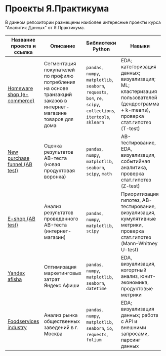 # Проекты Я.Практикума

В данном репозитории размещены наиболее интересные проекты курса "Аналитик Данных" от Я.Практикума.

| Название проекта и ссылка  | Описание  | Библиотеки Python | Навыки |
|---|---|---|---|
|[Homeware shop (e-commerce)](https://github.com/mariasig6057/ya.praktikum_projects/blob/main/homeware_shop(e-commerce).ipynb)|Cегментация покупателей по профилю потребления на основе транзакций заказов в интернет-магазине товаров для дома|`pandas`, `numpy`, `matplotlib`, `seaborn`,  `requests`, `bs4`, `re`, `scipy`, `collections`, `itertools`, `sklearn`|EDA; категоризация данных; визуализация; ML; кластеризация пользователей (дендрограмма + k-means), проверка стат.гипотез (T-test)|
|[New purchase funnel (AB test)](https://github.com/mariasig6057/ya.praktikum_projects/blob/main/new_purchase_funnel(AB_test).ipynb) |Оценка результатов AB-теста (новая продуктовая воронка)| `pandas`, `numpy`, `matplotlib`, `seaborn`, `scipy`, `math`|AB-тестирование, EDA, визуализация, событийная аналитика, проверка стат.гипотез (Z-test)|
|[E-shop (AB test)](https://github.com/mariasig6057/ya.praktikum_projects/blob/main/e-shop(AB_test).ipynb) |Анализ результатов проведенного AB-теста (интернет-магазин)| `pandas`, `numpy`, `matplotlib`, `scipy`|Приоритизация гипотез, AB-тестирование, визуализация, кумулятивные метрики, проверка стат.гипотез (Mann–Whitney U-test)|
|[Yandex afisha](https://github.com/mariasig6057/ya.praktikum_projects/blob/main/ya_afisha.ipynb)|Оптимизация маркетинговых затрат Яндекс.Афиши |`pandas`, `numpy`, `matplotlib`, `seaborn`, `datetime`|EDA, визуализация, когортный анализ, юнит-экономика, продуктовые метрики|
|[Foodservices industry](https://github.com/mariasig6057/ya.praktikum_projects/blob/main/foodservices_industry.ipynb)|Анализ рынка общественных заведений в г. Москва|`pandas`, `numpy`, `matplotlib`, `seaborn`, `io`, `requests`, `folium`|EDA; визуализация данных; работа с API и внешними запросами, парсинг данных|

